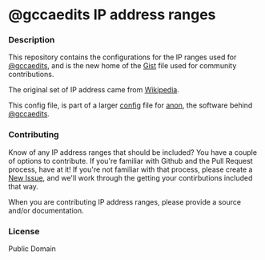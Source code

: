 # @gccaedits IP address ranges

### Description

This repository contains the configurations for the IP ranges used for [@gccaedits](http://twitter.com/gccaedits), and is the new home of the [Gist](https://gist.github.com/ruebot/605426d052168156ba37) file used for community contributions.

The original set of IP address came from [Wikipedia](https://en.wikipedia.org/wiki/Wikipedia:Blocking_IP_addresses).

This config file, is part of a larger [config](https://github.com/edsu/anon/blob/master/config.json.template#L8-L20) file for [anon](https://github.com/edsu/anon), the software behind [@gccaedits](http://twitter.com/gccaedits).

### Contributing

Know of any IP address ranges that should be included? You have a couple of options to contribute. If you're familiar with Github and the Pull Request process, have at it! If you're not familiar with that process, please create a [New Issue](https://github.com/ruebot/gccaedits-ip-address-ranges/issues/new), and we'll work through the getting your contirbutions included that way.

When you are contributing IP address ranges, please provide a source and/or documentation.

### License

Public Domain
